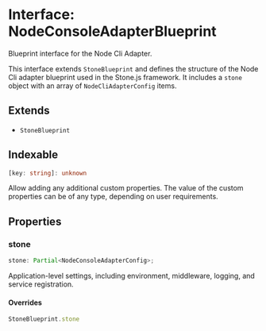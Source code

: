 # Interface: NodeConsoleAdapterBlueprint

Blueprint interface for the Node Cli Adapter.

This interface extends `StoneBlueprint` and defines the structure of the
Node Cli adapter blueprint used in the Stone.js framework. It includes
a `stone` object with an array of `NodeCliAdapterConfig` items.

## Extends

- `StoneBlueprint`

## Indexable

```ts
[key: string]: unknown
```

Allow adding any additional custom properties.
The value of the custom properties can be of any type, depending on user requirements.

## Properties

### stone

```ts
stone: Partial<NodeConsoleAdapterConfig>;
```

Application-level settings, including environment, middleware, logging, and service registration.

#### Overrides

```ts
StoneBlueprint.stone
```
